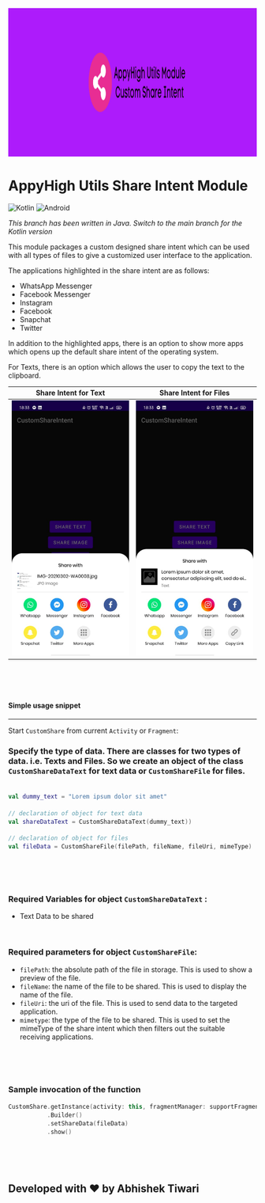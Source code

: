 <img src="images/banner.png" width=1280 height=300/>

# AppyHigh Utils Share Intent Module

![Kotlin](https://img.shields.io/badge/Java-ED8B00?style=for-the-badge&logo=java&logoColor=white) ![Android](https://img.shields.io/badge/Android-3DDC84?style=for-the-badge&logo=android&logoColor=white)

*This branch has been written in Java. Switch to the main branch for the Kotlin version*

This module packages a custom designed share intent which can be used with all types of files to give a customized user
interface to the application.

The applications highlighted in the share intent are as follows:
 - WhatsApp Messenger
 - Facebook Messenger
 - Instagram
 - Facebook
 - Snapchat
 - Twitter

In addition to the highlighted apps, there is an option to show more apps which opens up the default share intent of the 
operating system.

For Texts, there is an option which allows the user to copy the text to the clipboard.



| Share Intent for Text                    | Share Intent for Files                     |
|:----------------------------------------:|:------------------------------------------:|
|![](images/ss_text.jpeg)                  | ![](images/ss_files.jpeg)                  |

<br />
<br />
<br />

#### Simple usage snippet
------
Start `CustomShare` from current `Activity` or `Fragment`:

### Specify the type of data. There are classes for two types of data. i.e. Texts and Files. So we create an object of the class `CustomShareDataText` for text data or `CustomShareFile` for files.

```kotlin

val dummy_text = "Lorem ipsum dolor sit amet"

// declaration of object for text data
val shareDataText = CustomShareDataText(dummy_text))

// declaration of object for files
val fileData = CustomShareFile(filePath, fileName, fileUri, mimeType)

```
<br />
<br />
<br />

### Required Variables for object `CustomShareDataText` :  
 - Text Data to be shared


<br/>

### Required parameters for object `CustomShareFile`:
 - `filePath`: the absolute path of the file in storage. This is used to show a preview of the file.
 - `fileName`: the name of the file to be shared. This is used to display the name of the file.
 - `fileUri`: the uri of the file. This is used to send data to the targeted application.
 - `mimetype`: the type of the file to be shared. This is used to set the mimeType of the share intent which then filters out the suitable receiving applications.

<br />
<br />
<br />

### Sample invocation of the function

```kotlin
CustomShare.getInstance(activity: this, fragmentManager: supportFragmentManager)
           .Builder()
           .setShareData(fileData)
           .show()
```


<br /><br /><br />
## Developed with :heart: by Abhishek Tiwari 